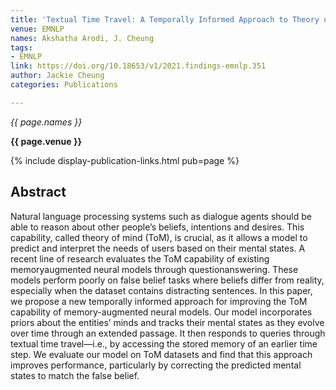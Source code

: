 ```yaml
---
title: 'Textual Time Travel: A Temporally Informed Approach to Theory of Mind'
venue: EMNLP
names: Akshatha Arodi, J. Cheung
tags:
- EMNLP
link: https://doi.org/10.18653/v1/2021.findings-emnlp.351
author: Jackie Cheung
categories: Publications

---
```


*{{ page.names }}*

**{{ page.venue }}**

{% include display-publication-links.html pub=page %}

## Abstract

Natural language processing systems such as dialogue agents should be able to reason about other people’s beliefs, intentions and desires. This capability, called theory of mind (ToM), is crucial, as it allows a model to predict and interpret the needs of users based on their mental states. A recent line of research evaluates the ToM capability of existing memoryaugmented neural models through questionanswering. These models perform poorly on false belief tasks where beliefs differ from reality, especially when the dataset contains distracting sentences. In this paper, we propose a new temporally informed approach for improving the ToM capability of memory-augmented neural models. Our model incorporates priors about the entities’ minds and tracks their mental states as they evolve over time through an extended passage. It then responds to queries through textual time travel—i.e., by accessing the stored memory of an earlier time step. We evaluate our model on ToM datasets and find that this approach improves performance, particularly by correcting the predicted mental states to match the false belief.